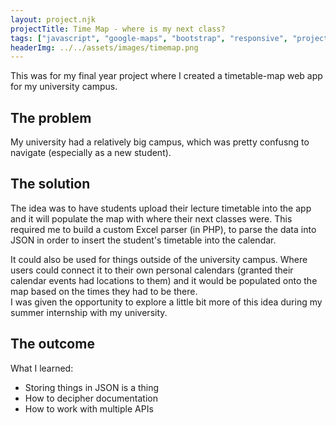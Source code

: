 ```yaml
---
layout: project.njk
projectTitle: Time Map - where is my next class?
tags: ["javascript", "google-maps", "bootstrap", "responsive", "project"]
headerImg: ../../assets/images/timemap.png
---
```


<!-- excerpt start -->

This was for my final year project where I created a timetable-map web app for my university campus.

<!-- excerpt end -->

## The problem

My university had a relatively big campus, which was pretty confusng to navigate (especially as a new student).

## The solution

The idea was to have students upload their lecture timetable into the app and it will populate the map with where their next classes were. This required me to build a custom Excel parser (in PHP), to parse the data into JSON in order to insert the student's timetable into the calendar.

It could also be used for things outside of the university campus. Where users could connect it to their own personal calendars (granted their calendar events had locations to them) and it would be populated onto the map based on the times they had to be there.
<br> I was given the opportunity to explore a little bit more of this idea during my summer internship with my university.

## The outcome

What I learned:

-   Storing things in JSON is a thing
-   How to decipher documentation
-   How to work with multiple APIs

